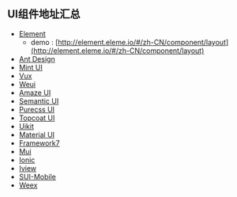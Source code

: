 UI组件地址汇总
---

 - [Element](https://github.com/ElemeFE/element) 
     + demo : [http://element.eleme.io/#/zh-CN/component/layout](http://element.eleme.io/#/zh-CN/component/layout)
 - [Ant Design](https://github.com/ant-design) 
 - [Mint UI](https://github.com/ElemeFE/mint-ui) 
 - [Vux](https://github.com/airyland/vux) 
 - [Weui](https://github.com/Tencent/weui) 
 - [Amaze UI](https://github.com/amazeui/amazeui)
 - [Semantic UI](https://github.com/semantic-org/semantic-ui) 
 - [Purecss UI](https://github.com/yahoo/pure/)
 - [Topcoat UI](https://github.com/topcoat/topcoat) 
 - [Uikit](https://github.com/uikit/uikit) 
 - [Material UI](https://github.com/callemall/material-ui) 
 - [Framework7](https://github.com/framework7io/Framework7) 
 - [Mui](https://github.com/dcloudio/mui) 
 - [Ionic](https://github.com/ionic-team/ionic) 
 - [Iview](https://github.com/iview/iview) 
 - [SUI-Mobile](https://github.com/sdc-alibaba/SUI-Mobile) 
 - [Weex](https://github.com/alibaba/weex) 
